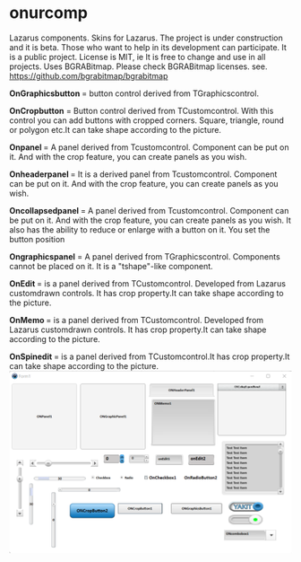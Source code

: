 # onurcomp
Lazarus components.
 Skins for Lazarus. The project is under construction and it is beta. Those who want to help in its development can participate. It is a public project. 
 License is MIT, ie It is free to change and use in all projects.
Uses BGRABitmap. Please check BGRABitmap licenses.
see. https://github.com/bgrabitmap/bgrabitmap



<p><b>OnGraphicsbutton </b> = button control derived from TGraphicscontrol.
<p><b>OnCropbutton</b> = Button control derived from TCustomcontrol. With this control you can add buttons with cropped corners. Square, triangle, round or polygon etc.It can take shape according to the picture.
<p><b>Onpanel </b> = A panel derived from Tcustomcontrol. Component can be put on it. And with the crop feature, you can create panels as you wish.
<p><b>Onheaderpanel </b> = It is a derived panel from Tcustomcontrol. Component can be put on it. And with the crop feature, you can create panels as you wish.
<p><b>Oncollapsedpanel </b>= A panel derived from Tcustomcontrol. Component can be put on it. And with the crop feature, you can create panels as you wish. It also has the ability to reduce or enlarge with a button on it. You set the button position
<p><b>Ongraphicspanel</b> = A panel derived from TGraphicscontrol. Components cannot be placed on it. It is a "tshape"-like component.
<p><b>OnEdit </b> = is a panel derived from TCustomcontrol. Developed from Lazarus customdrawn controls. It has crop property.It can take shape according to the picture.
<p><b>OnMemo </b> = is a panel derived from TCustomcontrol. Developed from Lazarus customdrawn controls. It has crop property.It can take shape according to the picture.
<p><b>OnSpinedit </b> = is a panel derived from TCustomcontrol.It has crop property.It can take shape according to the picture.
 
 
<img src="https://github.com/Onur2x/onurcomp/blob/master/3450.png">
